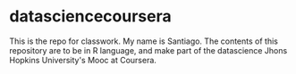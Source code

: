 # datasciencecoursera
This is the repo for classwork.
My name is Santiago.
The contents of this repository are to be in R language, and make part of the datascience Jhons Hopkins University's Mooc at Coursera.
